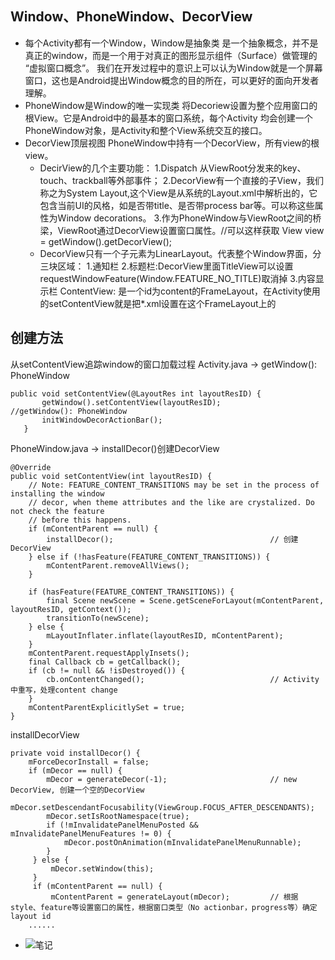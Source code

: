  ## Window、PhoneWindow、DecorView
 - 每个Activity都有一个Window，Window是抽象类
     是一个抽象概念，并不是真正的window，而是一个用于对真正的图形显示组件（Surface）做管理的 “虚拟窗口概念”。
     我们在开发过程中的意识上可以认为Window就是一个屏幕窗口，这也是Android提出Window概念的目的所在，可以更好的面向开发者理解。
 - PhoneWindow是Window的唯一实现类
     将Decoriew设置为整个应用窗口的根View。它是Android中的最基本的窗口系统，每个Activity 均会创建一个PhoneWindow对象，是Activity和整个View系统交互的接口。
 - DecorView顶层视图
     PhoneWindow中持有一个DecorView，所有view的根view。
     - DecirView的几个主要功能：
       1.Dispatch 从ViewRoot分发来的key、touch、trackball等外部事件；
       2.DecorView有一个直接的子View，我们称之为System Layout,这个View是从系统的Layout.xml中解析出的，它包含当前UI的风格，如是否带title、是否带process bar等。可以称这些属性为Window decorations。
       3.作为PhoneWindow与ViewRoot之间的桥梁，ViewRoot通过DecorView设置窗口属性。//可以这样获取 View view = getWindow().getDecorView();
     - DecorView只有一个子元素为LinearLayout。代表整个Window界面，分三块区域：
       1.通知栏
       2.标题栏:DecorView里面TitleView可以设置requestWindowFeature(Window.FEATURE_NO_TITLE)取消掉
       3.内容显示栏 ContentView: 是一个id为content的FrameLayout，在Activity使用的setContentView就是把*.xml设置在这个FrameLayout上的
 
 ## 创建方法
 从setContentView追踪window的窗口加载过程
 Activity.java -> getWindow(): PhoneWindow
 ```
 public void setContentView(@LayoutRes int layoutResID) {
        getWindow().setContentView(layoutResID);           //getWindow(): PhoneWindow
        initWindowDecorActionBar();
    }
```
PhoneWindow.java -> installDecor()创建DecorView
```
@Override
public void setContentView(int layoutResID) {
    // Note: FEATURE_CONTENT_TRANSITIONS may be set in the process of installing the window
    // decor, when theme attributes and the like are crystalized. Do not check the feature
    // before this happens.
    if (mContentParent == null) {
        installDecor();                                   // 创建DecorView
    } else if (!hasFeature(FEATURE_CONTENT_TRANSITIONS)) {
        mContentParent.removeAllViews();
    }
 
    if (hasFeature(FEATURE_CONTENT_TRANSITIONS)) {
        final Scene newScene = Scene.getSceneForLayout(mContentParent, layoutResID, getContext());
        transitionTo(newScene);
    } else {
        mLayoutInflater.inflate(layoutResID, mContentParent);    
    }
    mContentParent.requestApplyInsets();
    final Callback cb = getCallback();
    if (cb != null && !isDestroyed()) {
        cb.onContentChanged();                            // Activity中重写，处理content change
    }
    mContentParentExplicitlySet = true;
}
```
installDecorView
```
private void installDecor() {
    mForceDecorInstall = false;
    if (mDecor == null) {
        mDecor = generateDecor(-1);                       // new DecorView, 创建一个空的DecorView
        mDecor.setDescendantFocusability(ViewGroup.FOCUS_AFTER_DESCENDANTS);
        mDecor.setIsRootNamespace(true);
        if (!mInvalidatePanelMenuPosted && mInvalidatePanelMenuFeatures != 0) {
            mDecor.postOnAnimation(mInvalidatePanelMenuRunnable);
        }
     } else {
         mDecor.setWindow(this);
     }
     if (mContentParent == null) {
         mContentParent = generateLayout(mDecor);         // 根据style、feature等设置窗口的属性，根据窗口类型（No actionbar，progress等）确定layout id
    ......
```
 
 - ![笔记](https://github.com/LuNing926/LearnDocument/blob/main/Window/image/window.jpg)
 
